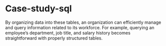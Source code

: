 # Case-study-sql
By organizing data into these tables, an organization can efficiently manage and query information related to its workforce. For example, querying an employee’s department, job title, and salary history becomes straightforward with properly structured tables.
